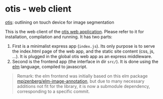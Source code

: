# otis - web client

[otis][otis]: outlining on touch device for image segmentation

This is the web client of the [otis web application][otis].
Please refer to it for installation, compilation and running.
It has two parts:

1. First is a minimalist express app (`index.js`).
   Its only purpose is to serve the index.html page of the web app,
   and the static site content (css, js, ...).
   It is plugged in the global otis web app as an express middleware.
2. Second is the frontend app (the interface in dir `src/`).
   It is done using the [elm] language, compiled to javascript.

> Remark: the elm frontend was initially based on this elm
> package [mpizenberg/elm-image-annotation][annotation],
> but due to many necessary additions not fit for the library,
> it is now a submodule dependency, corresponding to a specific commit.

[otis]: https://github.com/mpizenberg/otis
[elm]: http://elm-lang.org
[annotation]: https://github.com/mpizenberg/elm-image-annotation
